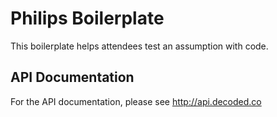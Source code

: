 Philips Boilerplate
=========================

This boilerplate helps attendees test an assumption with code.


## API Documentation

For the API documentation, please see http://api.decoded.co
